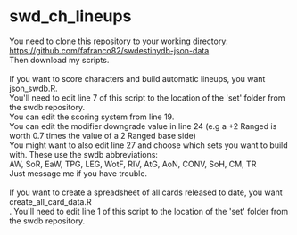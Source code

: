 # swd_ch_lineups
You need to clone this repository to your working directory:<br>
https://github.com/fafranco82/swdestinydb-json-data<br>
Then download my scripts.<br><br>
If you want to score characters and build automatic lineups, you want json_swdb.R.<br>
You'll need to edit line 7 of this script to the location of the 'set' folder from the swdb repository.<br>
You can edit the scoring system from line 19.<br>
You can edit the modifier downgrade value in line 24 (e.g a +2 Ranged is worth 0.7 times the value of a 2 Ranged base side)<br>
You might want to also edit line 27 and choose which sets you want to build with.  These use the swdb abbreviations:<br>
AW, SoR, EaW, TPG, LEG, WotF, RIV, AtG, AoN, CONV, SoH, CM, TR<br>
Just message me if you have trouble.<br><br>
If you want to create a spreadsheet of all cards released to date, you want create_all_card_data.R<br>.
You'll need to edit line 1 of this script to the location of the 'set' folder from the swdb repository.<br>

